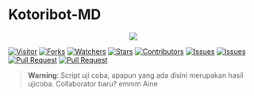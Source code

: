 # Kotoribot-MD
<p align="center">
<img width="" src="https://img.shields.io/github/repo-size/aiinne/Aine-MD?color=green&label=Repo%20Size&style=for-the-badge&logo=appveyor">
</p>

<a href="https://visitor-badge.glitch.me/badge?page_id=ainne/Aine-md"><img title="Visitor" src="https://visitor-badge.glitch.me/badge?page_id=ainne/Aine-md"></a>
<a href="https://github.com/ainne/Aine-md/network/members"><img title="Forks" src="https://img.shields.io/github/forks/ainne/Aine-md?label=Forks&color=blue&style=flat-square"></a>
<a href="https://github.com/ainne/Aine-md/watchers"><img title="Watchers" src="https://img.shields.io/github/watchers/ainne/Aine-md?label=Watchers&color=green&style=flat-square"></a>
<a href="https://github.com/ainne/Aine-md/stargazers"><img title="Stars" src="https://img.shields.io/github/stars/ainne/Aine-md?label=Stars&color=yellow&style=flat-square"></a>
<a href="https://github.com/ainne/Aine-md/graphs/contributors"><img title="Contributors" src="https://img.shields.io/github/contributors/ainne/Aine-md?label=Contributors&color=blue&style=flat-square"></a>
<a href="https://github.com/ainne/Aine-md/issues"><img title="Issues" src="https://img.shields.io/github/issues/ainne/Aine-md?label=Issues&color=success&style=flat-square"></a>
<a href="https://github.com/ainne/Aine-md/issues?q=is%3Aissue+is%3Aclosed"><img title="Issues" src="https://img.shields.io/github/issues-closed/Kangsad01/bot-md?label=Issues&color=red&style=flat-square"></a>
<a href="https://github.com/ainne/Aine-md/pulls"><img title="Pull Request" src="https://img.shields.io/github/issues-pr/ainne/Aine-md?label=PullRequest&color=success&style=flat-square"></a>
<a href="https://github.com/ainne/Aine-md/pulls?q=is%3Apr+is%3Aclosed"><img title="Pull Request" src="https://img.shields.io/github/issues-pr-closed/ainne/Aine-md?label=PullRequest&color=red&style=flat-square"></a>

> **Warning**: Script uji coba, apapun yang ada disini merupakan hasil ujicoba. Collaborator baru? emmm Aine
